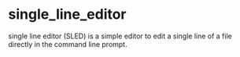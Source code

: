 # single_line_editor
single line editor (SLED) is a simple editor to edit a single line of a file directly in the command line prompt.
